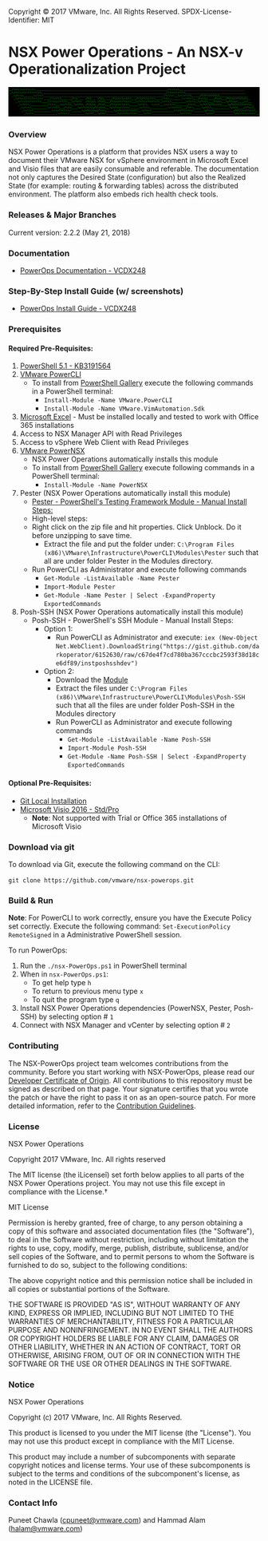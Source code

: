 Copyright © 2017 VMware, Inc. All Rights Reserved.
SPDX-License-Identifier: MIT
# NSX Power Operations - An NSX-v Operationalization Project

![logo](logo.png)

### Overview
NSX Power Operations is a platform that provides NSX users a way to document their VMware NSX for vSphere environment in Microsoft Excel and Visio files that are easily consumable and referable. The documentation not only captures the Desired State (configuration) but also the Realized State (for example: routing & forwarding tables) across the distributed environment. The platform also embeds rich health check tools.

### Releases & Major Branches
Current version: 2.2.2 (May 21, 2018)

### Documentation

* [PowerOps Documentation - VCDX248](http://www.vcdx248.com/)

### Step-By-Step Install Guide (w/ screenshots)

* [PowerOps Install Guide - VCDX248](http://www.vcdx248.com/2018/02/step-by-step-install-deploy-guide-of.html)


### Prerequisites

#### Required Pre-Requisites:

1. [PowerShell 5.1 - KB3191564](https://support.microsoft.com/en-us/help/3191564/update-for-windows-management-framework-5-1-for-windows-8-1-and-window)
2. [VMware PowerCLI](https://code.vmware.com/web/dp/tool/vmware-powercli/)
    * To install from [PowerShell Gallery](https://www.powershellgallery.com/) execute the following commands in a PowerShell terminal:
        * `Install-Module -Name VMware.PowerCLI`
        * `Install-Module -Name VMware.VimAutomation.Sdk`
3. [Microsoft Excel](https://products.office.com/en-us/excel) - Must be installed locally and tested to work with Office 365 installations
4. Access to NSX Manager API with Read Privileges
5. Access to vSphere Web Client with Read Privileges
6. [VMware PowerNSX](http://powernsx.github.io)
    * NSX Power Operations automatically installs this module
    * To install from [PowerShell Gallery](https://www.powershellgallery.com/) execute following commands in a PowerShell terminal:
        * `Install-Module -Name PowerNSX`
7. Pester (NSX Power Operations automatically install this module)
    * [Pester - PowerShell's Testing Framework Module - Manual Install Steps:](http://www.powershellmagazine.com/2014/03/12/get-started-with-pester-powershell-unit-testing-framework/)
    * High-level steps:
     * Right click on the zip file and hit properties. Click Unblock. Do it before unzipping to save time.
        * Extract the file and put the folder under: `C:\Program Files (x86)\VMware\Infrastructure\PowerCLI\Modules\Pester` such that all are under folder Pester in the Modules directory.
     * Run PowerCLI as Administrator and execute following commands
         * `Get-Module -ListAvailable -Name Pester`
         * `Import-Module Pester`
         * `Get-Module -Name Pester | Select -ExpandProperty ExportedCommands`
8. Posh-SSH (NSX Power Operations automatically install this module)
    * Posh-SSH - PowerShell's SSH Module - Manual Install Steps:
        * Option 1:
            * Run PowerCLI as Administrator and execute: 
            `iex (New-Object Net.WebClient).DownloadString("https://gist.github.com/darkoperator/6152630/raw/c67de4f7cd780ba367cccbc2593f38d18ce6df89/instposhsshdev")`
        * Option 2:
            * Download the [Module](https://github.com/darkoperator/Posh-SSH/archive/master.zip)
            * Extract the files under `C:\Program Files (x86)\VMware\Infrastructure\PowerCLI\Modules\Posh-SSH` such that all the files are under folder Posh-SSH in the Modules directory
            * Run PowerCLI as Administrator and execute following commands
                * `Get-Module -ListAvailable -Name Posh-SSH`
                * `Import-Module Posh-SSH`
                * `Get-Module -Name Posh-SSH | Select -ExpandProperty ExportedCommands`

#### Optional Pre-Requisites:

* [Git Local Installation](https://git-scm.com/)
* [Microsoft Visio 2016 - Std/Pro](https://products.office.com/en-us/visio)
    * **Note**: Not supported with Trial or Office 365 installations of Microsoft Visio

### Download via git
    
To download via Git, execute the following command on the CLI:

`git clone https://github.com/vmware/nsx-powerops.git`

### Build & Run

**Note**: For PowerCLI to work correctly, ensure you have the Execute Policy set correctly. Execute the following command: `Set-ExecutionPolicy RemoteSigned` in a Administrative PowerShell session.

To run PowerOps:

1. Run the `./nsx-PowerOps.ps1` in PowerShell terminal
2. When in `nsx-PowerOps.ps1`:
    * To get help type `h`
    * To return to previous menu type `x`
    * To quit the program type `q`
3. Install NSX Power Operations dependencies (PowerNSX, Pester, Posh-SSH) by selecting option # `1`
4. Connect with NSX Manager and vCenter by selecting option # `2`

### Contributing
The NSX-PowerOps project team welcomes contributions from the community. Before you start working with NSX-PowerOps, please read our [Developer Certificate of Origin](https://cla.vmware.com/dco). All contributions to this repository must be signed as described on that page. Your signature certifies that you wrote the patch or have the right to pass it on as an open-source patch. For more detailed information, refer to the [Contribution Guidelines](CONTRIBUTING.md).

### License
NSX Power Operations

Copyright 2017 VMware, Inc.  All rights reserved                

The MIT license (the ìLicenseî) set forth below applies to all parts of the NSX Power Operations project.  You may not use this file except in compliance with the License.†

MIT License

Permission is hereby granted, free of charge, to any person obtaining a copy of this software and associated documentation files (the "Software"), to deal in the Software without restriction, including without limitation the rights to use, copy, modify, merge, publish, distribute, sublicense, and/or sell copies of the Software, and to permit persons to whom the Software is furnished to do
so, subject to the following conditions:

The above copyright notice and this permission notice shall be included in all copies or substantial portions of the Software.

THE SOFTWARE IS PROVIDED "AS IS", WITHOUT WARRANTY OF ANY KIND, EXPRESS OR IMPLIED, INCLUDING BUT NOT LIMITED TO THE WARRANTIES OF MERCHANTABILITY, FITNESS FOR A PARTICULAR PURPOSE AND NONINFRINGEMENT. IN NO EVENT SHALL THE AUTHORS OR COPYRIGHT HOLDERS BE LIABLE FOR ANY CLAIM, DAMAGES OR OTHER LIABILITY, WHETHER IN AN ACTION OF CONTRACT, TORT OR OTHERWISE, ARISING FROM, OUT OF OR IN CONNECTION WITH THE SOFTWARE OR THE USE OR OTHER DEALINGS IN THE SOFTWARE.

### Notice
NSX Power Operations

Copyright (c) 2017 VMware, Inc. All Rights Reserved. 

This product is licensed to you under the MIT license (the "License").  You may not use this product except in compliance with the MIT License.  

This product may include a number of subcomponents with separate copyright notices and license terms. Your use of these subcomponents is subject to the terms and conditions of the subcomponent's license, as noted in the LICENSE file. 

### Contact Info
Puneet Chawla (cpuneet@vmware.com) and Hammad Alam (halam@vmware.com)
